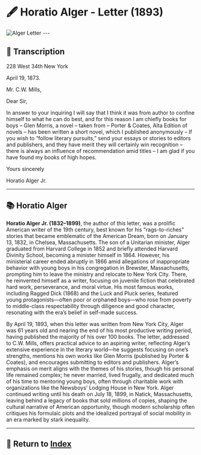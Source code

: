 # 🖋️ Horatio Alger - Letter (1893)

<img src="assets/Alger_Letter.jpg" alt="Alger Letter" style="max-width: 80%; height: auto;"/>
---

## 📜 Transcription

228 West 34th New York

April 19, 1873.

Mr. C.W. Mills,

Dear Sir,

In answer to your inquiring I will say that I think it was from author to confine himself to what he can do best, and for this reason I am chiefly books for boys – Glen Morris, a novel – taken from – Porter & Coates, Alta Edition of novels – has been written a short novel, which I published anonymously – If you wish to “follow literary pursuits,” send your essays or stories to editors and publishers, and they have merit they will certainly win recognition – there is always an influence of recommendation amid titles – I am glad if you have found my books of high hopes.

Yours sincerely

Horatio Alger Jr.

---

## 📚 Horatio Alger

**Horatio Alger Jr. (1832–1899)**, the author of this letter, was a prolific American writer of the 19th century, best known for his "rags-to-riches" stories that became emblematic of the American Dream, born on January 13, 1832, in Chelsea, Massachusetts. The son of a Unitarian minister, Alger graduated from Harvard College in 1852 and briefly attended Harvard Divinity School, becoming a minister himself in 1864. However, his ministerial career ended abruptly in 1866 amid allegations of inappropriate behavior with young boys in his congregation in Brewster, Massachusetts, prompting him to leave the ministry and relocate to New York City. There, he reinvented himself as a writer, focusing on juvenile fiction that celebrated hard work, perseverance, and moral virtue. His most famous works, including Ragged Dick (1868) and the Luck and Pluck series, featured young protagonists—often poor or orphaned boys—who rose from poverty to middle-class respectability through diligence and good character, resonating with the era’s belief in self-made success.

By April 19, 1893, when this letter was written from New York City, Alger was 61 years old and nearing the end of his most productive writing period, having published the majority of his over 100 books. The letter, addressed to C.W. Mills, offers practical advice to an aspiring writer, reflecting Alger’s extensive experience in the literary world—he suggests focusing on one’s strengths, mentions his own works like Glen Morris (published by Porter & Coates), and encourages submitting to editors and publishers. Alger’s emphasis on merit aligns with the themes of his stories, though his personal life remained complex; he never married, lived frugally, and dedicated much of his time to mentoring young boys, often through charitable work with organizations like the Newsboys’ Lodging House in New York. Alger continued writing until his death on July 18, 1899, in Natick, Massachusetts, leaving behind a legacy of books that sold millions of copies, shaping the cultural narrative of American opportunity, though modern scholarship often critiques his formulaic plots and the idealized portrayal of social mobility in an era marked by stark inequality.

---

## 🔗 Return to [Index](index.md)
